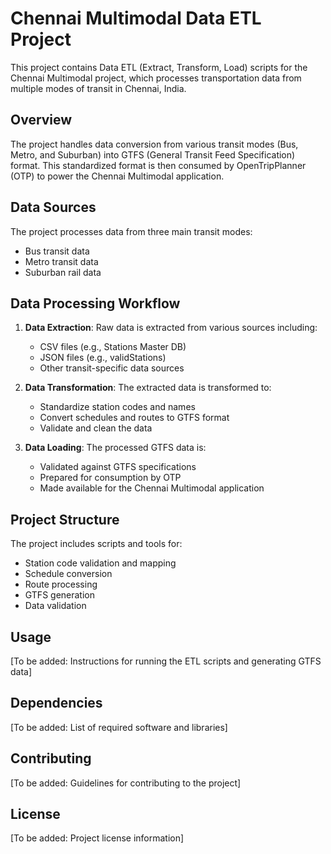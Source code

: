 # Chennai Multimodal Data ETL Project

This project contains Data ETL (Extract, Transform, Load) scripts for the Chennai Multimodal project, which processes transportation data from multiple modes of transit in Chennai, India.

## Overview

The project handles data conversion from various transit modes (Bus, Metro, and Suburban) into GTFS (General Transit Feed Specification) format. This standardized format is then consumed by OpenTripPlanner (OTP) to power the Chennai Multimodal application.

## Data Sources

The project processes data from three main transit modes:
- Bus transit data
- Metro transit data
- Suburban rail data

## Data Processing Workflow

1. **Data Extraction**: Raw data is extracted from various sources including:
   - CSV files (e.g., Stations Master DB)
   - JSON files (e.g., validStations)
   - Other transit-specific data sources

2. **Data Transformation**: The extracted data is transformed to:
   - Standardize station codes and names
   - Convert schedules and routes to GTFS format
   - Validate and clean the data

3. **Data Loading**: The processed GTFS data is:
   - Validated against GTFS specifications
   - Prepared for consumption by OTP
   - Made available for the Chennai Multimodal application

## Project Structure

The project includes scripts and tools for:
- Station code validation and mapping
- Schedule conversion
- Route processing
- GTFS generation
- Data validation

## Usage

[To be added: Instructions for running the ETL scripts and generating GTFS data]

## Dependencies

[To be added: List of required software and libraries]

## Contributing

[To be added: Guidelines for contributing to the project]

## License

[To be added: Project license information] 